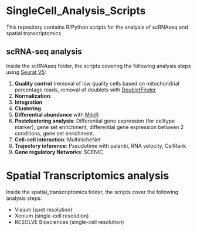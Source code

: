 # SingleCell_Analysis_Scripts

This repository contains R/Python scripts for the analysis of scRNAseq and spatial transcriptomics


## scRNA-seq analysis
Inside the scRNAseq folder, the scripts covering the following analysis steps using [Seurat V5](https://satijalab.org/seurat/):
1. **Quality control** (removal of low quality cells based on mitochondrial percentage reads, removal of doublets with [DoubletFinder](https://github.com/chris-mcginnis-ucsf/DoubletFinder)
2. **Normalization**: 
3. **Integration**
4. **Clustering**
5. **Differential abundance** with [MiloR](https://bioconductor.org/packages/release/bioc/vignettes/miloR/inst/doc/milo_demo.html)
6. **Postclustering analysis**: Differential gene expression (for celltype marker), gene set enrichment, differential gene expression between 2 conditions, gene set enrichment.
7. **Cell-cell interaction**: MultinicheNet
8. **Trajectory inference**: Pseudotime with palantir, RNA velocity, CellRank
9. **Gene regulatory Networks**: SCENIC


# Spatial Transcriptomics analysis
Inside the spatial_transcriptomics folder, the scripts cover the following analysis steps:
- Visium (spot resolution)
- Xenium (single-cell resolution)
- RESOLVE Biosciences (single-cell resolution)
